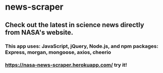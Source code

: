 # news-scraper

## Check out the latest in science news directly from NASA's website.

### This app uses: JavaScript, jQuery, Node.js, and npm packages: Express, morgan, mongoose, axios, cheerio

### https://nasa-news-scraper.herokuapp.com/ try it!
